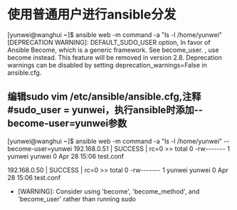 # 使用普通用户进行ansible分发

[yunwei@wanghui ~]$ ansible web -m command -a "ls -l /home/yunwei"
[DEPRECATION WARNING]: DEFAULT_SUDO_USER option, In favor of Ansible Become, which is a generic framework. See become_user. , use become instead. This feature will be removed in version 2.8. 
Deprecation warnings can be disabled by setting deprecation_warnings=False in ansible.cfg.

## 编辑sudo vim /etc/ansible/ansible.cfg,注释#sudo_user      = yunwei，执行ansible时添加--become-user=yunwei参数

[yunwei@wanghui ~]$ ansible web -m command -a "ls -l /home/yunwei" --become-user=yunwei 
192.168.0.51 | SUCCESS | rc=0 >>
total 0
-rw------- 1 yunwei yunwei 0 Apr 28 15:06 test.conf

192.168.0.50 | SUCCESS | rc=0 >>
total 0
-rw------- 1 yunwei yunwei 0 Apr 28 15:06 test.conf


-  [WARNING]: Consider using 'become', 'become_method', and 'become_user' rather than running sudo




